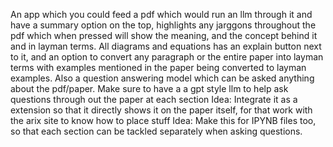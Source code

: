 An app which you could feed a pdf which would run an llm through it and have a summary option on the top, highlights any jarggons throughout the pdf which when pressed will show the meaning, and the concept behind it and in layman terms. All diagrams and equations has an explain button next to it, and an option to convert any paragraph or the entire paper into layman terms with examples mentioned in the paper being converted to layman examples. Also a question answering model which can be asked anything about the pdf/paper.
Make sure to have a a gpt style llm to help ask questions through out the paper at each section
Idea: Integrate it as a extension so that it directly shows it on the paper itself, for that work with the arix site to know how to place stuff Idea: Make this for IPYNB files too, so that each section can be tackled separately when asking questions.
